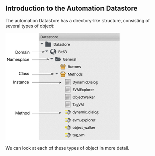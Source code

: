 ## Introduction to the Automation Datastore

The automation Datastore has a directory-like structure, consisting of several types of object:

![Datastore](images/datastore.png?)

We can look at each of these types of object in more detail.
